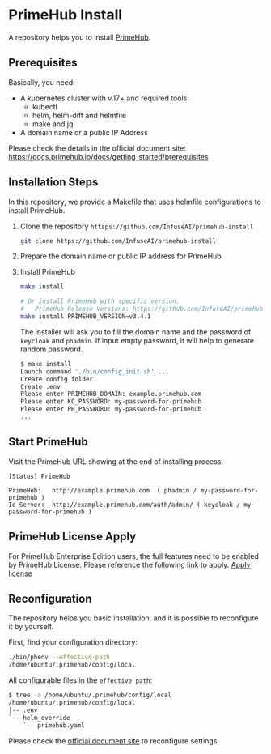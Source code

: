 # PrimeHub Install

A repository helps you to install [PrimeHub](https://github.com/InfuseAI/primehub).

## Prerequisites

Basically, you need:

* A kubernetes cluster with v.17+ and required tools:
  * kubectl
  * helm, helm-diff and helmfile
  * make and jq
* A domain name or a public IP Address

Please check the details in the official document site:
https://docs.primehub.io/docs/getting_started/prerequisites

## Installation Steps

In this repository, we provide a Makefile that uses helmfile configurations to install PrimeHub.


1. Clone the repository `httsps://github.com/InfuseAI/primehub-install`

    ```bash
    git clone https://github.com/InfuseAI/primehub-install
    ```

2. Prepare the domain name or public IP address for PrimeHub

3. Install PrimeHub

    ```bash
    make install

    # Or install PrimeHub with specific version.
    #   PrimeHub Release Versions: https://github.com/InfuseAI/primehub/releases
    make install PRIMEHUB_VERSION=v3.4.1
    ```

    The installer will ask you to fill the domain name and the password of `keycloak` and `phadmin`. If input empty password, it will help to generate random password.

    ```bash
    $ make install
    Launch command './bin/config_init.sh' ...
    Create config folder
    Create .env
    Please enter PRIMEHUB_DOMAIN: example.primehub.com
    Please enter KC_PASSWORD: my-password-for-primehub
    Please enter PH_PASSWORD: my-password-for-primehub
    ...
    ```

## Start PrimeHub

  Visit the PrimeHub URL showing at the end of installing process.

  ```text
  [Status] PrimeHub

  PrimeHub:   http://example.primehub.com  ( phadmin / my-password-for-primehub )
  Id Server:  http://example.primehub.com/auth/admin/ ( keycloak / my-password-for-primehub )
  ```

## PrimeHub License Apply

  For PrimeHub Enterprise Edition users, the full features need to be enabled by PrimeHub License. Please reference the following link to apply.
  [Apply license](https://docs.primehub.io/docs/getting_started/install_primehub#apply-license-key-optional)

## Reconfiguration

The repository helps you basic installation, and it is possible to reconfigure it by yourself. 

First, find your configuration directory:

```bash
./bin/phenv --effective-path
/home/ubuntu/.primehub/config/local
```

All configurable files in the `effective path`:

```bash
$ tree -a /home/ubuntu/.primehub/config/local
/home/ubuntu/.primehub/config/local
|-- .env
`-- helm_override
    `-- primehub.yaml
```

Please check the [official document site](https://docs.primehub.io/docs/getting_started/configure-primehub-store) to reconfigure settings.
